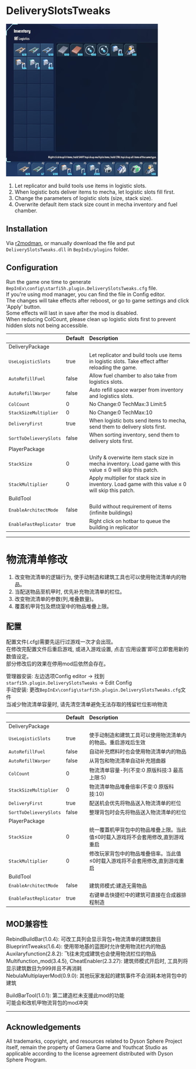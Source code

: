 # DeliverySlotsTweaks

![demo](https://raw.githubusercontent.com/starfi5h/DSP_Mod/dev/DeliverySlotsTweaks/img/demo1.jpg)

1. Let replicator and build tools use items in logistic slots.
2. When logistic bots deliver items to mecha, let logistic slots fill first.   
3. Change the parameters of logistic slots (size, stack size).  
4. Overwrite default item stack size count in mecha inventory and fuel chamber.  

## Installation
Via [r2modman](https://dsp.thunderstore.io/package/ebkr/r2modman/), or manually download the file and put `DeliverySlotsTweaks.dll` in `BepInEx/plugins` folder.

## Configuration

Run the game one time to generate `BepInEx\config\starfi5h.plugin.DeliverySlotsTweaks.cfg` file.  
If you're using mod manager, you can find the file in Config editor.  
The changes will take effects after reboost, or go to game settings and click 'Apply' button.  
Some effects will last in save after the mod is disabled.  
When reducing ColCount, please clean up logistic slots first to prevent hidden slots not being accessible.  

| | Default | Description |
| :----- | :------ | :---------- |
| DeliveryPackage | | |
| `UseLogisticSlots`     | true | Let replicator and build tools use items in logistic slots. Take effect affter reloading the game. |
| `AutoRefillFuel`       | false | Allow fuel chamber to also take from logistics slots. |
| `AutoRefillWarper`     | false | Auto refill space warper from inventory and logistics slots. |
| `ColCount`             | 0    | No Change:0 TechMax:3 Limit:5 |
| `StackSizeMultiplier`  | 0    | No Change:0 TechMax:10 |
| `DeliveryFirst`        | true | When logistic bots send items to mecha, send them to delivery slots first. |
| `SortToDelieverySlots` | false | When sorting inventory, send them to delivery slots first. |
| PlayerPackage | | |
| `StackSize`            | 0    | Unify & overwirte item stack size in mecha inventory. Load game with this value ≤ 0 will skip this patch. |
| `StackMultiplier`      | 0    | Apply multiplier for stack size in inventory. Load game with this value ≤ 0 will skip this patch. |
| BuildTool | | |
| `EnableArchitectMode`  | false | Build without requirement of items (infinite buildings) |
| `EnableFastReplicator` | true | Right click on hotbar to queue the building in replicator |

----

# 物流清单修改

1. 改变物流清单的逻辑行为, 使手动制造和建筑工具也可以使用物流清单内的物品。  
2. 当配送物品至机甲时, 优先补充物流清单的栏位。  
3. 改变物流清单的参数(列,堆叠数量)。  
4. 覆蓋机甲背包及燃烧室中的物品堆疊上限。  

## 配置   
配置文件(.cfg)需要先运行过游戏一次才会出现。  
在修改完配置文件后重启游戏, 或进入游戏设置, 点击'应用设置'即可立即套用新的数值设定。  
部分修改后的效果在停用mod后依然会存在。   

管理器安装: 左边选项Config editor -> 找到`starfi5h.plugin.DeliverySlotsTweaks` -> Edit Config  
手动安装: 更改`BepInEx\config\starfi5h.plugin.DeliverySlotsTweaks.cfg`文件  
当减少物流清单容量时, 请先清空清单避免无法存取的残留栏位影响物流  

| | Default | Description |
| :----- | :------ | :---------- |
| DeliveryPackage | | |
| `UseLogisticSlots`     | true | 使手动制造和建筑工具可以使用物流清单内的物品。重启游戏后生效 |
| `AutoRefillFuel`       | false | 自动补充燃料时也会使用物流清单内的物品 |
| `AutoRefillWarper`     | false | 从背包和物流清单自动补充翘曲器 |
| `ColCount`             | 0    | 物流清单容量-列(不变:0 原版科技:3 最高上限:5) |
| `StackSizeMultiplier`  | 0    | 物流清单物品堆叠倍率(不变:0 原版科技:10) |
| `DeliveryFirst`        | true | 配送机会优先将物品送入物流清单的栏位 |
| `SortToDelieverySlots` | false | 整理背包时会先将物品送入物流清单的栏位 |
| PlayerPackage | | |
| `StackSize`            | 0    | 统一覆蓋机甲背包中的物品堆疊上限。当此值≤0时载入游戏将不会套用修改,直到游戏重启 |
| `StackMultiplier`      | 0    | 修改玩家背包中的物品堆疊倍率。当此值≤0时载入游戏将不会套用修改,直到游戏重启 |
| BuildTool | | |
| `EnableArchitectMode`  | false | 建筑师模式:建造无需物品 |
| `EnableFastReplicator` | true | 右键单击快捷栏中的建筑可直接在合成器排程制造 |

## MOD兼容性
RebindBuildBar(1.0.4): 可改工具列会显示背包+物流清单的建筑数目  
BlueprintTweaks(1.6.4): 使用带地基的蓝图时允许使用物流栏内的物品  
Auxilaryfunction(2.8.2): 飞往未完成建筑也会使用物流栏位的物品  
Multifunction_mod(3.4.5), CheatEnabler(2.3.27): 建筑师模式开启时, 工具列将显示建筑数目为999并且不再消耗  
NebulaMultiplayerMod(0.9.0): 其他玩家发起的建筑事件不会消耗本地背包中的建筑  
  
BuildBarTool(1.0.1): 第二建造栏未支援此mod的功能  
可能会和改机甲物流背包的mod冲突  

----

## Acknowledgements
All trademarks, copyright, and resources related to Dyson Sphere Project itself, remain the property of Gamera Game and Youthcat Studio as applicable according to the license agreement distributed with Dyson Sphere Program.  